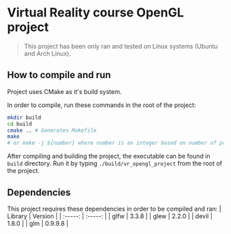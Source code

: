 # Virtual Reality course OpenGL project

> This project has been only ran and tested on Linux systems (Ubuntu and Arch Linux).

## How to compile and run

Project uses CMake as it's build system. 

In order to compile, run these commands in the root of the project:
```bash
mkdir build
cd build
cmake .. # Generates Makefile
make 
# or make -j ${number} where number is an integer based on number of processes to be used by make command
```

After compiling and building the project, the executable can be found in `build` directory. Run it by typing `./build/vr_opengl_project` from the root of the project. 

## Dependencies

This project requires these dependencies in order to be compiled and ran:
| Library | Version |
| :-----: | :-----: |
| glfw    | 3.3.8   |
| glew    | 2.2.0   |
| devil   | 1.8.0   |
| glm     | 0.9.9.8 |